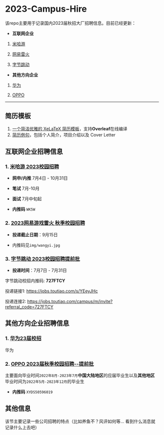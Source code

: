 # 2023-Campus-Hire

该repo主要用于记录国内2023届秋招大厂招聘信息。目前已经更新：

- **互联网企业**

1. [米哈游](https://campus.mihoyo.com/#/campus)

2. [网易雷火](https://leihuo.163.com/campus/#/full)

3. [字节跳动](https://jobs.toutiao.com/campus/m/invite?referral_code=727FTCY)

- **其他方向企业**

1. [华为](https://career.huawei.com/reccampportal/portal5/campus-recruitment.html)

2. [OPPO](https://careers.oppo.com/campus/)

---

## 简历模板

1. [一个简洁优雅的 XeLaTeX 简历模板](https://github.com/billryan/resume/tree/zh_CN)，支持**Overleaf**在线编译
2. [简历例句](https://github.com/resumejob/awesome-resume#%E4%B8%AD%E6%96%87)，包括个人简介，项目介绍以及 Cover Letter

## 互联网企业招聘信息

### 1. [米哈游 2023校园招聘](https://campus.mihoyo.com/#/campus)

- **网申/内推** 7月4日 - 10月31日
- **笔试** 7月-10月
- **面试** 7月中旬起

- **内推码** `WK5W`
<!-- ![alt](img/mihoyo.jpg) -->

### 2. [2023网易游戏雷火 秋季校园招聘](https://leihuo.163.com/campus/#/full)

- **投递截止日期**：9月15日

- 内推码见`img/wangyi.jpg`
<!-- ![alt](img/wangyi.jpg) -->

### 3. [字节跳动 2023校园招聘提前批](https://jobs.bytedance.com/campus)

- **投递时间**：7月7日 - 7月31日

字节跳动校招内推码: **727FTCY** 

投递链接1: https://jobs.toutiao.com/s/YEeyJHc

投递连接2: https://jobs.toutiao.com/campus/m/invite?referral_code=727FTCY

## 其他方向企业招聘信息

### 1. [华为23届校招](https://career.huawei.com/reccampportal/portal5/campus-recruitment.html)

华为

### 2. [OPPO 2023届秋季校园招聘--提前批](https://careers.oppo.com/campus/)

主要面向毕业时间`2022年8月-2023年7月`**中国大陆地区**的应届毕业生以及**其他地区**毕业时间为`2022年5月-2023年12月`的毕业生

- **内推码** `XYDS50596019`

<!-- ![alt](img/OPPO.jpg) -->

## 其他信息

该节主要记录一些公司招聘的特点（比如养鱼不？风评如何等... 看到什么消息就记录什么上去吧）
